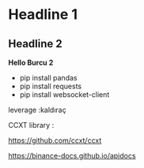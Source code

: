 # Headline 1

## Headline 2

**Hello Burcu 2**

* pip install pandas
* pip install requests
* pip install websocket-client


leverage  :kaldıraç

CCXT library : 

https://github.com/ccxt/ccxt


https://binance-docs.github.io/apidocs


